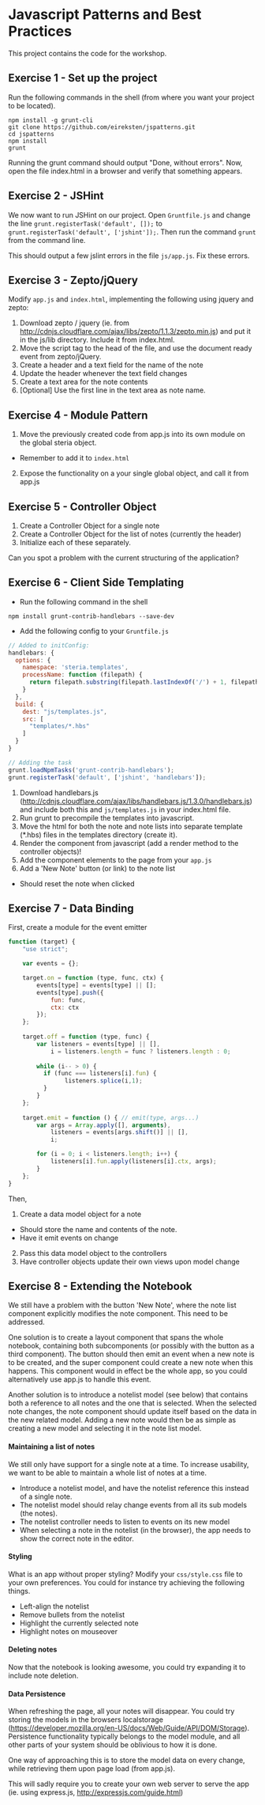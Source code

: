 Javascript Patterns and Best Practices
==========

This project contains the code for the workshop.

## Exercise 1 - Set up the project

Run the following commands in the shell (from where you want your project to be located).

```shell
npm install -g grunt-cli
git clone https://github.com/eireksten/jspatterns.git
cd jspatterns
npm install
grunt
```

Running the grunt command should output "Done, without errors". Now, open the file index.html in a browser and verify that something appears.


## Exercise 2 - JSHint

We now want to run JSHint on our project. Open `Gruntfile.js` and change the line `grunt.registerTask('default', []);` to `grunt.registerTask('default', ['jshint']);`. Then run the command `grunt` from the command line.

This should output a few jslint errors in the file `js/app.js`. Fix these errors.


## Exercise 3 - Zepto/jQuery

Modify `app.js` and `index.html`, implementing the following using jquery and zepto:

1. Download zepto / jquery (ie. from http://cdnjs.cloudflare.com/ajax/libs/zepto/1.1.3/zepto.min.js) and put it in the js/lib directory. Include it from index.html.
2. Move the script tag to the head of the file, and use the document ready event from zepto/jQuery.
3. Create a header and a text field for the name of the note
4. Update the header whenever the text field changes
5. Create a text area for the note contents
6. [Optional] Use the first line in the text area as note name.


## Exercise 4 - Module Pattern

1. Move the previously created code from app.js into its own module on the global steria object.
  - Remember to add it to `index.html`
2. Expose the functionality on a your single global object, and call it from app.js


## Exercise 5 - Controller Object

1. Create a Controller Object for a single note
2. Create a Controller Object for the list of notes (currently the header)
3. Initialize each of these separately.

Can you spot a problem with the current structuring of the application?


## Exercise 6 - Client Side Templating

* Run the following command in the shell

```shell
npm install grunt-contrib-handlebars --save-dev
```

* Add the following config to your `Gruntfile.js`

```javascript
// Added to initConfig:
handlebars: {
  options: {
    namespace: 'steria.templates',
    processName: function (filepath) {
      return filepath.substring(filepath.lastIndexOf('/') + 1, filepath.lastIndexOf('.'));
    }
  },
  build: {
    dest: "js/templates.js",
    src: [
      "templates/*.hbs"
    ]
  }
}

// Adding the task
grunt.loadNpmTasks('grunt-contrib-handlebars');
grunt.registerTask('default', ['jshint', 'handlebars']);

```

1. Download handlebars.js (http://cdnjs.cloudflare.com/ajax/libs/handlebars.js/1.3.0/handlebars.js) and include both this and `js/templates.js` in your index.html file.
2. Run grunt to precompile the templates into javascript.
3. Move the html for both the note and note lists into separate template (*.hbs) files in the templates directory (create it).
4. Render the component from javascript (add a render method to the controller objects)!
5. Add the component elements to the page from your `app.js`
6. Add a 'New Note' button (or link) to the note list
  * Should reset the note when clicked


## Exercise 7 - Data Binding

First, create a module for the event emitter

```javascript
function (target) {
    "use strict";

    var events = {};

    target.on = function (type, func, ctx) {
        events[type] = events[type] || [];
        events[type].push({
            fun: func,
            ctx: ctx
        });
    };
    
    target.off = function (type, func) {
        var listeners = events[type] || [],
            i = listeners.length = func ? listeners.length : 0;
        
        while (i-- > 0) {
          if (func === listeners[i].fun) {
                listeners.splice(i,1);
          }
        }
    };
    
    target.emit = function () { // emit(type, args...)
        var args = Array.apply([], arguments),
            listeners = events[args.shift()] || [], 
            i;

        for (i = 0; i < listeners.length; i++) {
            listeners[i].fun.apply(listeners[i].ctx, args);
        }
    };
}
```

Then,

1. Create a data model object for a note
  - Should store the name and contents of the note.
  - Have it emit events on change
2. Pass this data model object to the controllers
3. Have controller objects update their own views upon model change


## Exercise 8 - Extending the Notebook

We still have a problem with the button 'New Note', where the note list component explicitly modifies the note component. This need to be addressed.

One solution is to create a layout component that spans the whole notebook, containing both subcomponents (or possibly with the button as a third component). The button should then emit an event when a new note is to be created, and the super component could create a new note when this happens. This component would in effect be the whole app, so you could alternatively use app.js to handle this event.

Another solution is to introduce a notelist model (see below) that contains both a reference to all notes and the one that is selected. When the selected note changes, the note component should update itself based on the data in the new related model. Adding a new note would then be as simple as creating a new model and selecting it in the note list model.

#### Maintaining a list of notes

We still only have support for a single note at a time. To increase usability, we want to be able to maintain a whole list of notes at a time.

- Introduce a notelist model, and have the notelist reference this instead of a single note.
- The notelist model should relay change events from all its sub models (the notes).
- The notelist controller needs to listen to events on its new model
- When selecting a note in the notelist (in the browser), the app needs to show the correct note in the editor.

#### Styling

What is an app without proper styling? Modify your `css/style.css` file to your own preferences. You could for instance try achieving the following things.

- Left-align the notelist
- Remove bullets from the notelist
- Highlight the currently selected note
- Highlight notes on mouseover

#### Deleting notes

Now that the notebook is looking awesome, you could try expanding it to include note deletion.

#### Data Persistence

When refreshing the page, all your notes will disappear. You could try storing the models in the browsers localstorage (https://developer.mozilla.org/en-US/docs/Web/Guide/API/DOM/Storage). Persistence functionality typically belongs to the model module, and all other parts of your system should be oblivious to how it is done.

One way of approaching this is to store the model data on every change, while retrieving them upon page load (from app.js).

This will sadly require you to create your own web server to serve the app (ie. using express.js, http://expressjs.com/guide.html)